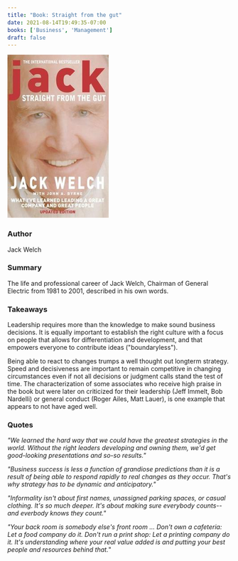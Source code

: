 ```yaml
---
title: "Book: Straight from the gut"
date: 2021-08-14T19:49:35-07:00
books: ['Business', 'Management']
draft: false 
---
```


![Straight from the gut](img/book_cover_straight_from_the_gut.jpg)

### Author

Jack Welch

### Summary

The life and professional career of Jack Welch, Chairman of General Electric from 1981 to 2001, described in his own words.

### Takeaways

Leadership requires more than the knowledge to make sound business decisions. It is equally important to establish the right culture with a focus on people that allows for differentiation and development, and that empowers everyone to contribute ideas ("boundaryless").

Being able to react to changes trumps a well thought out longterm strategy. Speed and decisiveness are important to remain competitive in changing circumstances even if not all decisions or judgment calls stand the test of time. The characterization of some associates who receive high praise in the book but were later on criticized for their leadership (Jeff Immelt, Bob Nardelli) or general conduct (Roger Ailes, Matt Lauer), is one example that appears to not have aged well.

### Quotes

*"We learned the hard way that we could have the greatest strategies in the world. Without the right leaders developing and owning them, we'd get good-looking presentations and so-so results."*

*"Business success is less a function of grandiose predictions than it is a result of being able to respond rapidly to real changes as they occur. That's why strategy has to be dynamic and anticipatory."*

*"Informality isn't about first names, unassigned parking spaces, or casual clothing. It's so much deeper. It's about making sure everybody counts--and everbody knows they count."*

*"Your back room is somebody else's front room ... Don't own a cafeteria: Let a food company do it. Don't run a print shop: Let a printing company do it. It's understanding where your real value added is and putting your best people and resources behind that.*"

